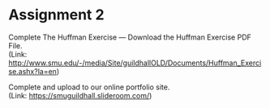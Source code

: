 # Assignment 2  
  
Complete The Huffman Exercise — Download the Huffman Exercise PDF File.  
(Link: http://www.smu.edu/-/media/Site/guildhallOLD/Documents/Huffman_Exercise.ashx?la=en)  

Complete and upload to our online portfolio site.  
(Link: https://smuguildhall.slideroom.com/)  
